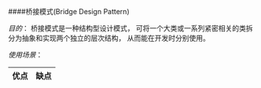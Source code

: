 ####桥接模式(Bridge Design Pattern)

*目的*：  桥接模式是一种结构型设计模式， 可将一个大类或一系列紧密相关的类拆分为抽象和实现两个独立的层次结构， 从而能在开发时分别使用。
       

  
*使用场景*：
  
| 优点 |缺点  | 
| ----  |---- | 
 